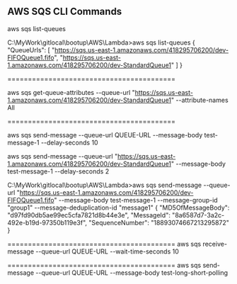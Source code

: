 ## AWS SQS CLI Commands

aws sqs list-queues

C:\MyWork\gitlocal\bootup\AWS\Lambda>aws sqs list-queues
{
    "QueueUrls": [
        "https://sqs.us-east-1.amazonaws.com/418295706200/dev-FIFOQueue1.fifo",
        "https://sqs.us-east-1.amazonaws.com/418295706200/dev-StandardQueue1"
    ]
}

=========================================

aws sqs get-queue-attributes --queue-url "https://sqs.us-east-1.amazonaws.com/418295706200/dev-StandardQueue1" --attribute-names All



=========================================

aws sqs send-message --queue-url QUEUE-URL --message-body test-message-1 --delay-seconds 10

aws sqs send-message --queue-url "https://sqs.us-east-1.amazonaws.com/418295706200/dev-StandardQueue1" --message-body test-message-1 --delay-seconds 2


C:\MyWork\gitlocal\bootup\AWS\Lambda>aws sqs send-message --queue-url "https://sqs.us-east-1.amazonaws.com/418295706200/dev-FIFOQueue1.fifo" --message-body test-message-1 --message-group-id "group1" --message-deduplication-id "message1"
{
    "MD5OfMessageBody": "d97fd90db5ae99ec5cfa7821d8b44e3e",
    "MessageId": "8a6587d7-3a2c-492e-b19d-97350b119e3f",
    "SequenceNumber": "18893074667213295872"
}



=========================================
aws sqs receive-message --queue-url QUEUE-URL --wait-time-seconds 10


=========================================
aws sqs send-message --queue-url QUEUE-URL --message-body test-long-short-polling